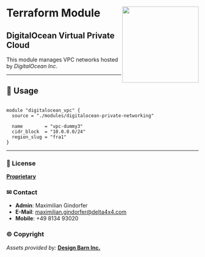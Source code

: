 # Terraform Module <img src="../resources/assets/vendor/terraform/Terraform_VerticalLogo_ColorWhite_RGB.png" width="200" align="right" />

## DigitalOcean Virtual Private Cloud

This module manages VPC networks hosted by _DigitalOcean Inc_.

---

## 🚧 Usage

```hcl

module "digitalocean_vpc" {
  source = "./modules/digitalocean-private-networking"

  name        = "vpc-dummy3"
  cidr_block  = "10.0.0.0/24"
  region_slug = "fra1"
}

```

---

### 📜 License

**[Proprietary](./LICENSE)**

### ✉ Contact

- **Admin**: Maximilian Gindorfer
- **E-Mail**: [maximilian.gindorfer@delta4x4.com](mailto:maximilian.gindorfer@delta4x4.com)
- **Mobile**: +49 8134 93020

### © Copyright

_Assets provided by:_ **[Design Barn Inc.](https://iconscout.com)**

